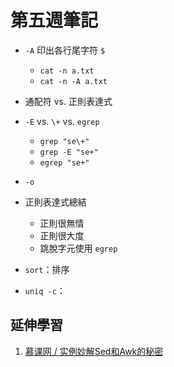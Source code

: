 # 第五週筆記
* `-A` 印出各行尾字符 `$`
    * `cat -n a.txt`
    * `cat -n -A a.txt`

* 通配符 vs. 正則表達式

* `-E` vs. `\+` vs. `egrep`
    * `grep "se\+"`
    * `grep -E "se+"`
    * `egrep "se+"`

* `-o`

* 正則表達式總結
    * 正則很無情
    * 正則很大度
    * 跳脫字元使用 `egrep` 

* `sort`：排序
* `uniq -c`：

## 延伸學習
1. [慕课网 / 实例妙解Sed和Awk的秘密](https://www.imooc.com/learn/819)